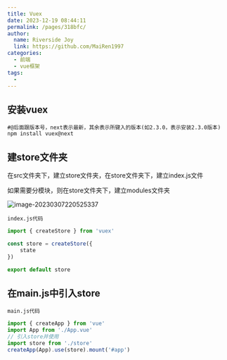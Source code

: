 ```yaml
---
title: Vuex
date: 2023-12-19 08:44:11
permalink: /pages/318bfc/
author:
  name: Riverside Joy
  link: https://github.com/MaiRen1997
categories:
  - 前端
  - vue框架
tags:
  - 
---
```

## 安装vuex

```shell
#@后面跟版本号，next表示最新，其余表示所键入的版本(如2.3.0，表示安装2.3.0版本)
npm install vuex@next 
```

## 建store文件夹

在src文件夹下，建立store文件夹，在store文件夹下，建立index.js文件

如果需要分模块，则在store文件夹下，建立modules文件夹

![image-20230307220525337](https://cdn.jsdelivr.net/gh/MaiRen1997/mdPic@master/vueImg/image-20230307220525337.png)

`index.js代码`

```js
import { createStore } from 'vuex'

const store = createStore({
    state  
})

export default store
```

## 在main.js中引入store

`main.js代码`

```js
import { createApp } from 'vue'
import App from './App.vue'
// 引入store并使用
import store from './store'
createApp(App).use(store).mount('#app')
```

